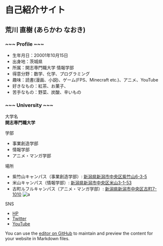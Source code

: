 # 自己紹介サイト

## **荒川 直樹  (あらかわ なおき)**
### ~~~ Profile ~~~
- 生年月日：20001年10月15日
- 出身地：茨城県
- 所属：開志専門職大学 情報学部
- 得意分野：数学、化学、プログラミング
- 趣味：読書(漫画、小説)、ゲーム(FPS、Minecraft etc.)、アニメ、YouTube
- 好きなもの：紅茶、お菓子、
- 苦手なもの：野菜、炭酸、辛いもの


### ~~~ University ~~~
大学名  
**開志専門職大学**

学部
- 事業創造学部
- 情報学部
- アニメ・マンガ学部

場所
- 紫竹山キャンパス（事業創造学部）: [新潟県新潟市中央区紫竹山6-3-5](https://www.google.com/maps/place/開志専門職大学+紫竹山キャンパス/@37.8972699,139.0641602,17z/data=!3m1!4b1!4m5!3m4!1s0x5ff4c975ac09549b:0x3ef6747f69cc7e74!8m2!3d37.8972699!4d139.0663489)
- 米山キャンパス（情報学部）: [新潟県新潟市中央区米山3-1-53](https://www.google.com/maps/place/開志専門職大学+米山キャンパス/@37.9082027,139.0595338,17z/data=!3m1!4b1!4m5!3m4!1s0x5ff4c90103472417:0x3d0e6e934f1dd9f8!8m2!3d37.9082027!4d139.0617225)
- 古町ルフルキャンパス（アニメ・マンガ学部）: [新潟県新潟市中央区古町7-1010](https://www.google.com/maps/place/開志専門職大学+古町ルフルキャンパス/@37.9229165,139.0454626,15z/data=!4m5!3m4!1s0x0:0xe443a08c19587fa7!8m2!3d37.9229165!4d139.0454626)
![a](https://kaishi-pu.ac.jp/wp/wp-content/themes/kaishi/assets/images/campus/renew21/map-1.png?ver=2)


SNS
- [HP](https://kaishi-pu.ac.jp)
- [Twitter](https://twitter.com/kaishi_pu?ref_src=twsrc%5Egoogle%7Ctwcamp%5Eserp%7Ctwgr%5Eauthor)
- [YouTube](https://www.youtube.com/channel/UCRGOmJoKbzqb1Qzb-QiV12A)



You can use the [editor on GitHub](https://github.com/Alice-Kisaragi/api-practice2/edit/main/README.md) to maintain and preview the content for your website in Markdown files.

